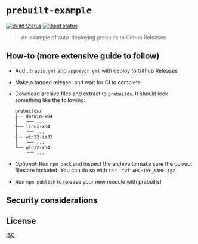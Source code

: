 # `prebuilt-example`

[![Build Status](https://travis-ci.org/emilbayes/prebuilt-example.svg?branch=master)](https://travis-ci.org/emilbayes/prebuilt-example)
[![Build status](https://ci.appveyor.com/api/projects/status/hpr6qb4gksfs65fg?svg=true)](https://ci.appveyor.com/project/emilbayes/prebuilt-example)

> An example of auto-deploying prebuilts to Github Releases

## How-to (more extensive guide to follow)

* Add `.travis.yml` and `appveyor.yml` with deploy to Github Releases
* Make a tagged release, and wait for CI to complete
* Download archive files and extract to `prebuilds`. It should look something
  like the following:

  ```
  prebuilds/
  ├── darwin-x64
  │   └── ...
  ├── linux-x64
  │   └── ...
  ├── win32-ia32
  │   └── ...
  └── win32-x64
      └── ...
  ```
* *Optional:* Run `npm pack` and inspect the archive to make sure the correct
  files are included. You can do so with `tar -tvf ARCHIVE_NAME.tgz`
* Run `npm publish` to release your new module with prebuilts!

## Security considerations

## License

[ISC](LICENSE)
